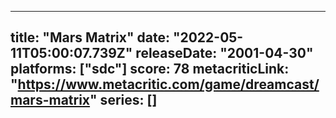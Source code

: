 
---
title: "Mars Matrix"
date: "2022-05-11T05:00:07.739Z"
releaseDate: "2001-04-30"
platforms: ["sdc"]
score: 78
metacriticLink: "https://www.metacritic.com/game/dreamcast/mars-matrix"
series: []
---

